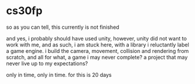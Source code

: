 # cs30fp

so as you can tell, this currently is not finished

and yes, i probably should have used unity, however, unity did not want to work with me, and as such, i am stuck here, with a library i reluctantly label a game engine. i build the camera, movement, collision and rendering from scratch, and all for what, a game i may never complete? a project that may never live up to my expectations?

only in time, only in time. for this is 20 days